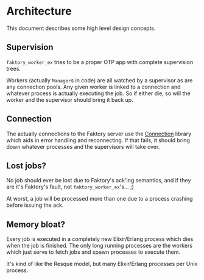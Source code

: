 # Architecture

This document describes some high level design concepts.

## Supervision

`faktory_worker_ex` tries to be a proper OTP app with complete supervision trees.

Workers (actually `Manager`s in code) are all watched by a supervisor as are any
connection pools. Any given worker is linked to a connection and whatever process
is actually executing the job. So if either die, so will the worker and the
supervisor should bring it back up.

## Connection

The actually connections to the Faktory server use the [Connection](https://hexdocs.pm/connection/Connection.html) library which aids
in error handling and reconnecting. If that fails, it should bring down whatever
processes and the supervisors will take over.

## Lost jobs?

No job should ever be lost due to Faktory's ack'ing semantics, and if they are
it's Faktory's fault, not `faktory_worker_ex`'s... ;)

At worst, a job will be processed more than one due to a process crashing before
issuing the ack.

## Memory bloat?

Every job is executed in a completely new Elixir/Erlang process which dies
when the job is finished. The only long running processes are the workers which
just serve to fetch jobs and spawn processes to execute them.

It's kind of like the Resque model, but many Elixir/Erlang processes per Unix
process.
